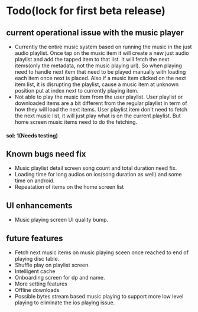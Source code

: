 # Todo(lock for first beta release)

## current operational issue with the music player
* Currently the entire music system based on running the music in the just audio playlist. Once tap on the music item it will create a new just audio playlist and add the tapped item to that list. It will fetch the next items(only the metadata, not the music playing url). So when playing need to handle next item that need to be played manually with loading each item once next is placed. Also if a music item clicked on the next item list, it is disrupting the playlist, cause a music item at unknown position
put at index next to currently playing item.
* Not able to play the music item from the user playlist. User playlist or downloaded items are a bit different from the regular playlist in term of how they will load the next items. User playlist item don't need to fetch the next music list, it will just play what is on the current playlist. But home screen music items need to do the fetching.

#### sol: 1(Needs testing)



## Known bugs need fix
* Music playlist detail screen song count and total duration need fix.
* Loading time for long audios on ios(song duration as well) and some time on android.
* Repeatation of items on the home screen list

## UI enhancements
* Music playing screen UI quality bump.

## future features
* Fetch next music items on music playing sceen once reached to end of playing disc table.
* Shuffle play on playlist screen.
* Intelligent cache
* Onboarding screen for dp and name.
* More setting features 
* Offline downloads
* Possible bytes stream based music playing to support more low level playing to eliminate the ios playing issue.
